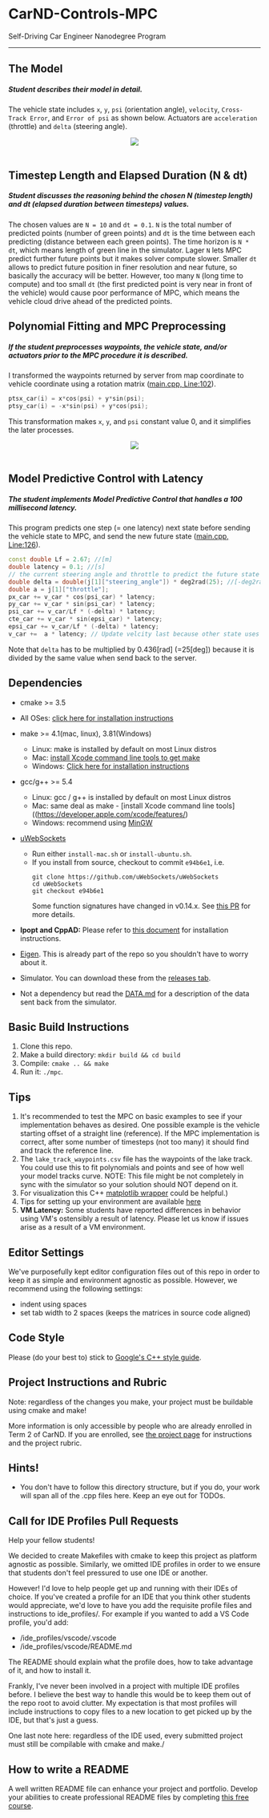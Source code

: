 # CarND-Controls-MPC
Self-Driving Car Engineer Nanodegree Program

---

## The Model
##### Student describes their model in detail.

The vehicle state includes `x`, `y`, `psi` (orientation angle), `velocity`, `Cross-Track Error`, and `Error of psi` as shown below. Actuators are `acceleration` (throttle) and `delta` (steering angle).

<div style="text-align:center"><img src ="./images/vehicle_model.png" /></div>
<br/>

## Timestep Length and Elapsed Duration (N & dt)
##### Student discusses the reasoning behind the chosen N (timestep length) and dt (elapsed duration between timesteps) values.

The chosen values are `N = 10` and `dt = 0.1`. `N` is the total number of predicted points (number of green points) and `dt` is the time between each predicting (distance between each green points). The time horizon is `N * dt`, which means length of green line in the simulator.
Lager `N` lets MPC predict further future points but it makes solver compute slower. Smaller `dt` allows to predict future position in finer resolution and near future, so basically the accuracy will be better.
However, too many `N` (long time to compute) and too small `dt` (the first predicted point is very near in front of the vehicle) would cause poor performance of MPC, which means the vehicle cloud drive ahead of the predicted points.

## Polynomial Fitting and MPC Preprocessing
##### If the student preprocesses waypoints, the vehicle state, and/or actuators prior to the MPC procedure it is described.

I transformed the waypoints returned by server from map coordinate to vehicle coordinate using a rotation matrix ([main.cpp, Line:102](https://github.com/Hotsuyuki/CarND-MPC-Project/blob/master/src/main.cpp#L102)).

```cpp
ptsx_car(i) = x*cos(psi) + y*sin(psi);
ptsy_car(i) = -x*sin(psi) + y*cos(psi);
```

This transformation makes `x`, `y`, and `psi` constant value 0, and it simplifies the later processes.

<div style="text-align:center"><img src ="./images/vehicle_model.png" /></div>
<br/>

## Model Predictive Control with Latency
##### The student implements Model Predictive Control that handles a 100 millisecond latency.

This program predicts one step (= one latency) next state before sending the vehicle state to MPC, and send the new future state ([main.cpp, Line:126](https://github.com/Hotsuyuki/CarND-MPC-Project/blob/master/src/main.cpp#L126)).

```cpp
const double Lf = 2.67; //[m]
double latency = 0.1; //[s]
// the current steering angle and throttle to predict the future state
double delta = double(j[1]["steering_angle"]) * deg2rad(25); //[-deg2rad(25), deg2rad(25)]
double a = j[1]["throttle"];
px_car += v_car * cos(psi_car) * latency;
py_car += v_car * sin(psi_car) * latency;
psi_car += v_car/Lf * (-delta) * latency;
cte_car += v_car * sin(epsi_car) * latency;
epsi_car += v_car/Lf * (-delta) * latency;
v_car +=  a * latency; // Update velcity last because other state uses the current velocity (not future velocity)
```

Note that `delta` has to be multiplied by 0.436[rad] (=25[deg]) because it is divided by the same value when send back to the server.

## Dependencies

* cmake >= 3.5
 * All OSes: [click here for installation instructions](https://cmake.org/install/)
* make >= 4.1(mac, linux), 3.81(Windows)
  * Linux: make is installed by default on most Linux distros
  * Mac: [install Xcode command line tools to get make](https://developer.apple.com/xcode/features/)
  * Windows: [Click here for installation instructions](http://gnuwin32.sourceforge.net/packages/make.htm)
* gcc/g++ >= 5.4
  * Linux: gcc / g++ is installed by default on most Linux distros
  * Mac: same deal as make - [install Xcode command line tools]((https://developer.apple.com/xcode/features/)
  * Windows: recommend using [MinGW](http://www.mingw.org/)
* [uWebSockets](https://github.com/uWebSockets/uWebSockets)
  * Run either `install-mac.sh` or `install-ubuntu.sh`.
  * If you install from source, checkout to commit `e94b6e1`, i.e.
    ```
    git clone https://github.com/uWebSockets/uWebSockets
    cd uWebSockets
    git checkout e94b6e1
    ```
    Some function signatures have changed in v0.14.x. See [this PR](https://github.com/udacity/CarND-MPC-Project/pull/3) for more details.

* **Ipopt and CppAD:** Please refer to [this document](https://github.com/udacity/CarND-MPC-Project/blob/master/install_Ipopt_CppAD.md) for installation instructions.
* [Eigen](http://eigen.tuxfamily.org/index.php?title=Main_Page). This is already part of the repo so you shouldn't have to worry about it.
* Simulator. You can download these from the [releases tab](https://github.com/udacity/self-driving-car-sim/releases).
* Not a dependency but read the [DATA.md](./DATA.md) for a description of the data sent back from the simulator.


## Basic Build Instructions

1. Clone this repo.
2. Make a build directory: `mkdir build && cd build`
3. Compile: `cmake .. && make`
4. Run it: `./mpc`.

## Tips

1. It's recommended to test the MPC on basic examples to see if your implementation behaves as desired. One possible example
is the vehicle starting offset of a straight line (reference). If the MPC implementation is correct, after some number of timesteps
(not too many) it should find and track the reference line.
2. The `lake_track_waypoints.csv` file has the waypoints of the lake track. You could use this to fit polynomials and points and see of how well your model tracks curve. NOTE: This file might be not completely in sync with the simulator so your solution should NOT depend on it.
3. For visualization this C++ [matplotlib wrapper](https://github.com/lava/matplotlib-cpp) could be helpful.)
4.  Tips for setting up your environment are available [here](https://classroom.udacity.com/nanodegrees/nd013/parts/40f38239-66b6-46ec-ae68-03afd8a601c8/modules/0949fca6-b379-42af-a919-ee50aa304e6a/lessons/f758c44c-5e40-4e01-93b5-1a82aa4e044f/concepts/23d376c7-0195-4276-bdf0-e02f1f3c665d)
5. **VM Latency:** Some students have reported differences in behavior using VM's ostensibly a result of latency.  Please let us know if issues arise as a result of a VM environment.

## Editor Settings

We've purposefully kept editor configuration files out of this repo in order to
keep it as simple and environment agnostic as possible. However, we recommend
using the following settings:

* indent using spaces
* set tab width to 2 spaces (keeps the matrices in source code aligned)

## Code Style

Please (do your best to) stick to [Google's C++ style guide](https://google.github.io/styleguide/cppguide.html).

## Project Instructions and Rubric

Note: regardless of the changes you make, your project must be buildable using
cmake and make!

More information is only accessible by people who are already enrolled in Term 2
of CarND. If you are enrolled, see [the project page](https://classroom.udacity.com/nanodegrees/nd013/parts/40f38239-66b6-46ec-ae68-03afd8a601c8/modules/f1820894-8322-4bb3-81aa-b26b3c6dcbaf/lessons/b1ff3be0-c904-438e-aad3-2b5379f0e0c3/concepts/1a2255a0-e23c-44cf-8d41-39b8a3c8264a)
for instructions and the project rubric.

## Hints!

* You don't have to follow this directory structure, but if you do, your work
  will span all of the .cpp files here. Keep an eye out for TODOs.

## Call for IDE Profiles Pull Requests

Help your fellow students!

We decided to create Makefiles with cmake to keep this project as platform
agnostic as possible. Similarly, we omitted IDE profiles in order to we ensure
that students don't feel pressured to use one IDE or another.

However! I'd love to help people get up and running with their IDEs of choice.
If you've created a profile for an IDE that you think other students would
appreciate, we'd love to have you add the requisite profile files and
instructions to ide_profiles/. For example if you wanted to add a VS Code
profile, you'd add:

* /ide_profiles/vscode/.vscode
* /ide_profiles/vscode/README.md

The README should explain what the profile does, how to take advantage of it,
and how to install it.

Frankly, I've never been involved in a project with multiple IDE profiles
before. I believe the best way to handle this would be to keep them out of the
repo root to avoid clutter. My expectation is that most profiles will include
instructions to copy files to a new location to get picked up by the IDE, but
that's just a guess.

One last note here: regardless of the IDE used, every submitted project must
still be compilable with cmake and make./

## How to write a README
A well written README file can enhance your project and portfolio.  Develop your abilities to create professional README files by completing [this free course](https://www.udacity.com/course/writing-readmes--ud777).
